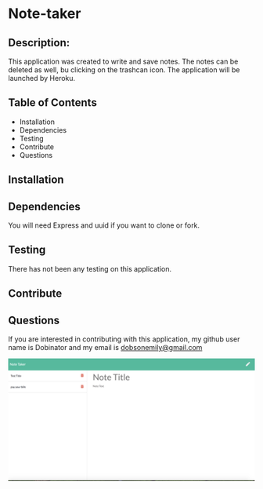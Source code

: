 # Note-taker

## Description:

This application was created to write and save notes. The notes can be deleted as well, bu clicking on the trashcan icon. The application will be launched by Heroku. 

## Table of Contents

* Installation
* Dependencies
* Testing
* Contribute
* Questions

## Installation


## Dependencies

You will need Express and uuid if you want to clone or fork.

## Testing

There has not been any testing on this application.

## Contribute



## Questions
 If you are interested in contributing with this application, my github user name is Dobinator and my email is dobsonemily@gmail.com

![Note-taker](./image/screenshot.png)